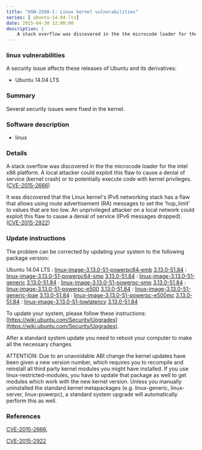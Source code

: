 ```yaml
---
title: "USN-2588-1: Linux kernel vulnerabilities"
series: [ ubuntu-14.04-lts]
date: 2015-04-30 12:00:00
description: |
    A stack overflow was discovered in the the microcode loader for the intel x86 platform. A local attacker could exploit this flaw to cause a denial of service (kernel crash) or to potentially execute code with kernel privileges. ([CVE-2015-2666](http://people.ubuntu.com/~ubuntu-security/cve/CVE-2015-2666))
--- 
```

 
### linux vulnerabilities

A security issue affects these releases of Ubuntu and its derivatives:

* Ubuntu 14.04 LTS

### Summary

Several security issues were fixed in the kernel. 

### Software description

* linux 

### Details

A stack overflow was discovered in the the microcode loader for the intel x86 platform. A local attacker could exploit this flaw to cause a denial of service (kernel crash) or to potentially execute code with kernel privileges. ([CVE-2015-2666](http://people.ubuntu.com/~ubuntu-security/cve/CVE-2015-2666))

It was discovered that the Linux kernel&#39;s IPv6 networking stack has a flaw that allows using route advertisement (RA) messages to set the &#39;hop_limit&#39; to values that are too low. An unprivileged attacker on a local network could exploit this flaw to cause a denial of service (IPv6 messages dropped). ([CVE-2015-2922](http://people.ubuntu.com/~ubuntu-security/cve/CVE-2015-2922)) 

### Update instructions

The problem can be corrected by updating your system to the following package version:

Ubuntu 14.04 LTS
 : [linux-image-3.13.0-51-powerpc64-emb](https://launchpad.net/ubuntu/+source/linux) <span> [3.13.0-51.84](https://launchpad.net/ubuntu/+source/linux/3.13.0-51.84) </span> 
 : [linux-image-3.13.0-51-powerpc64-smp](https://launchpad.net/ubuntu/+source/linux) <span> [3.13.0-51.84](https://launchpad.net/ubuntu/+source/linux/3.13.0-51.84) </span> 
 : [linux-image-3.13.0-51-generic](https://launchpad.net/ubuntu/+source/linux) <span> [3.13.0-51.84](https://launchpad.net/ubuntu/+source/linux/3.13.0-51.84) </span> 
 : [linux-image-3.13.0-51-powerpc-smp](https://launchpad.net/ubuntu/+source/linux) <span> [3.13.0-51.84](https://launchpad.net/ubuntu/+source/linux/3.13.0-51.84) </span> 
 : [linux-image-3.13.0-51-powerpc-e500](https://launchpad.net/ubuntu/+source/linux) <span> [3.13.0-51.84](https://launchpad.net/ubuntu/+source/linux/3.13.0-51.84) </span> 
 : [linux-image-3.13.0-51-generic-lpae](https://launchpad.net/ubuntu/+source/linux) <span> [3.13.0-51.84](https://launchpad.net/ubuntu/+source/linux/3.13.0-51.84) </span> 
 : [linux-image-3.13.0-51-powerpc-e500mc](https://launchpad.net/ubuntu/+source/linux) <span> [3.13.0-51.84](https://launchpad.net/ubuntu/+source/linux/3.13.0-51.84) </span> 
 : [linux-image-3.13.0-51-lowlatency](https://launchpad.net/ubuntu/+source/linux) <span> [3.13.0-51.84](https://launchpad.net/ubuntu/+source/linux/3.13.0-51.84) </span> 

To update your system, please follow these instructions: [https://wiki.ubuntu.com/Security/Upgrades](https://wiki.ubuntu.com/Security/Upgrades).

After a standard system update you need to reboot your computer to make all the necessary changes.

ATTENTION: Due to an unavoidable ABI change the kernel updates have been given a new version number, which requires you to recompile and reinstall all third party kernel modules you might have installed. If you use linux-restricted-modules, you have to update that package as well to get modules which work with the new kernel version. Unless you manually uninstalled the standard kernel metapackages (e.g. linux-generic, linux-server, linux-powerpc), a standard system upgrade will automatically perform this as well. 

### References

 [CVE-2015-2666](http://people.ubuntu.com/~ubuntu-security/cve/CVE-2015-2666), 

 [CVE-2015-2922](http://people.ubuntu.com/~ubuntu-security/cve/CVE-2015-2922)
 
